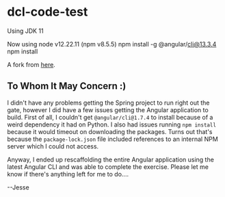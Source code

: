 # dcl-code-test

Using JDK 11

Now using node v12.22.11 (npm v8.5.5)
npm install -g @angular/cli@13.3.4
npm install

A fork from [here](https://github.com/fityp/dcl-code-test).

## To Whom It May Concern :)

I didn't have any problems getting the Spring project to run right out the gate, however I did have a few issues getting the 
Angular application to build. First of all, I couldn't get `@angular/cli@1.7.4` to install because of a weird dependency it had
on Python. I also had issues running `npm install` because it would timeout on downloading the packages. Turns out that's because 
the `package-lock.json` file included references to an internal NPM server which I could not access. 

Anyway, I ended up rescaffolding the entire Angular application using the latest Angular CLI and was able to complete the exercise. 
Please let me know if there's anything left for me to do....

--Jesse